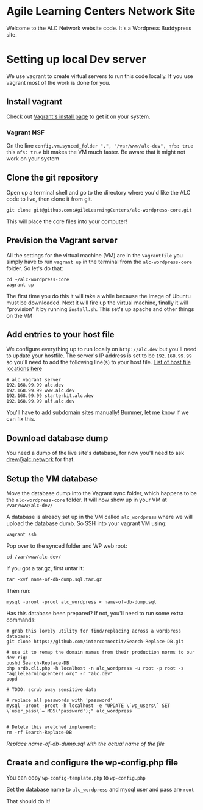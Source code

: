 Agile Learning Centers Network Site
====

Welcome to the ALC Network website code. It's a Wordpress Buddypress site.

# Setting up local Dev server

We use vagrant to create virtual servers to run this code locally. If you use vagrant most of the work is done for you.

## Install vagrant

Check out [Vagrant's install page](https://docs.vagrantup.com/v2/installation/index.html) to get it on your system.

### Vagrant NSF

On the line `config.vm.synced_folder ".", "/var/www/alc-dev", nfs: true` this `nfs: true` bit makes the VM much faster. Be aware that it might not work on your system

## Clone the git repository

Open up a terminal shell and go to the directory where you'd like the ALC code to live, then clone it from git.

`git clone git@github.com:AgileLearningCenters/alc-wordpress-core.git`

This will place the core files into your computer!

## Prevision the Vagrant server

All the settings for the virtual machine (VM) are in the `Vagrantfile` you simply have to run `vagrant up` in the terminal from the `alc-wordpress-core` folder. So let's do that:

```
cd ~/alc-wordpress-core
vagrant up
```

The first time you do this it will take a while because the image of Ubuntu must be downloaded. Next it will fire up the virtual machine, finally it will "provision" it by running `install.sh`. This set's up apache and other things on the VM

## Add entries to your host file

We configure everything up to run locally on `http://alc.dev` but you'll need to update your hostfile. The server's IP address is set to be `192.168.99.99` so you'll need to add the following line(s) to your host file. [List of host file locations here](https://en.wikipedia.org/wiki/Hosts_(file)#Location_in_the_file_system)

```
# alc vagrant server
192.168.99.99 alc.dev
192.168.99.99 www.alc.dev
192.168.99.99 starterkit.alc.dev
192.168.99.99 alf.alc.dev
```

You'll have to add subdomain sites manually! Bummer, let me know if we can fix this.

## Download database dump

You need a dump of the live site's database, for now you'll need to ask drew@alc.network for that.

## Setup the VM database

Move the database dump into the Vagrant sync folder, which happens to be the `alc-wordpress-core` folder. It will now show up in your VM at `/var/www/alc-dev/`

A database is already set up in the VM called `alc_wordpress` where we will upload the database dumb. So SSH into your vagrant VM using:

`vagrant ssh`

Pop over to the synced folder and WP web root:

`cd /var/www/alc-dev/`

If you got a tar.gz, first untar it:

`tar -xvf name-of-db-dump.sql.tar.gz`

Then run:

`mysql -uroot -proot alc_wordpress < name-of-db-dump.sql`

Has this database been prepared? If not, you'll need to run some extra commands:

```
# grab this lovely utility for find/replacing across a wordpress database:
git clone https://github.com/interconnectit/Search-Replace-DB.git

# use it to remap the domain names from their production norms to our dev rig:
pushd Search-Replace-DB
php srdb.cli.php -h localhost -n alc_wordpress -u root -p root -s "agilelearningcenters.org" -r "alc.dev"
popd

# TODO: scrub away sensitive data

# replace all passwords with 'password'
mysql -uroot -proot -h localhost -e "UPDATE \`wp_users\` SET \`user_pass\`= MD5('password');" alc_wordpress


# Delete this wretched implement:
rm -rf Search-Replace-DB
```

*Replace name-of-db-dump.sql with the actual name of the file*

## Create and configure the wp-config.php file

You can copy `wp-config-template.php` to `wp-config.php`

Set the database name to `alc_wordpress` and mysql user and pass are `root`

That should do it!
